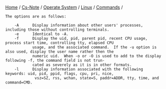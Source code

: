 [Home](https://mengxianbin.github.io) /
[Cs-Note](https://mengxianbin.github.io/cs-note) /
[Operate System](https://mengxianbin.github.io/cs-note/operate_system) /
[Linux](https://mengxianbin.github.io/cs-note/operate_system/linux) /
[Commands](https://mengxianbin.github.io/cs-note/operate_system/linux/commands) /

```man
The options are as follows:

    -A      Display information about other users' processes, including those without controlling terminals.
    -e      Identical to -A.
    -f      Display the uid, pid, parent pid, recent CPU usage, process start time, controlling tty, elapsed CPU
            usage, and the associated command.  If the -u option is also used, display the user name rather then the
            numeric uid.  When -o or -O is used to add to the display following -f, the command field is not trun-
            cated as severely as it is in other formats.
    -l      Display information associated with the following keywords: uid, pid, ppid, flags, cpu, pri, nice,
             vsz=SZ, rss, wchan, state=S, paddr=ADDR, tty, time, and command=CMD.
```
